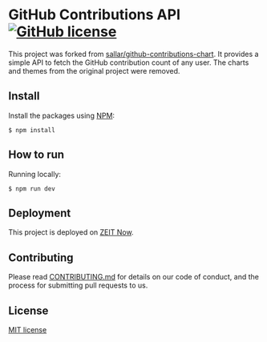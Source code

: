 # GitHub Contributions API [![GitHub license](https://img.shields.io/badge/license-MIT-blue.svg)](https://github.com/ashtom/github-contributions-canvas/blob/master/LICENSE)

This project was forked from [sallar/github-contributions-chart](https://github.com/sallar/github-contributions-chart). It provides a simple API to fetch the GitHub contribution count of any user. The charts and themes from the original project were removed.

## Install

Install the packages using [NPM](https://nodejs.org/en/):
```
$ npm install
```

## How to run

Running locally:
```
$ npm run dev
```

## Deployment

This project is deployed on [ZEIT Now](https://zeit.co/).

## Contributing

Please read [CONTRIBUTING.md](./CONTRIBUTING.md) for details on our code of conduct, and the process for submitting pull requests to us.

## License

[MIT license](https://opensource.org/licenses/MIT)
